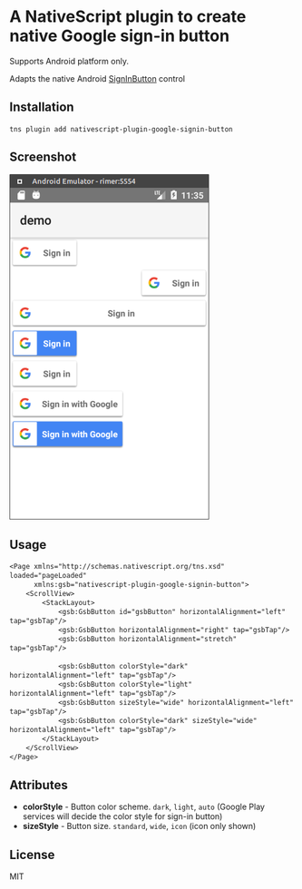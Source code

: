 # A NativeScript plugin to create native Google sign-in button

Supports Android platform only.

Adapts the native Android 
[SignInButton](https://developers.google.com/android/reference/com/google/android/gms/common/SignInButton.html)
control

## Installation 

    tns plugin add nativescript-plugin-google-signin-button
    
## Screenshot

![](https://raw.githubusercontent.com/Softmotions/nativescript-plugin-google-signin-button/master/docs/google-sign-in.png)

## Usage 


    <Page xmlns="http://schemas.nativescript.org/tns.xsd" loaded="pageLoaded"
          xmlns:gsb="nativescript-plugin-google-signin-button">
        <ScrollView>
            <StackLayout>
                <gsb:GsbButton id="gsbButton" horizontalAlignment="left" tap="gsbTap"/>
                <gsb:GsbButton horizontalAlignment="right" tap="gsbTap"/>
                <gsb:GsbButton horizontalAlignment="stretch" tap="gsbTap"/>
    
                <gsb:GsbButton colorStyle="dark" horizontalAlignment="left" tap="gsbTap"/>
                <gsb:GsbButton colorStyle="light" horizontalAlignment="left" tap="gsbTap"/>
                <gsb:GsbButton sizeStyle="wide" horizontalAlignment="left" tap="gsbTap"/>
                <gsb:GsbButton colorStyle="dark" sizeStyle="wide" horizontalAlignment="left" tap="gsbTap"/>
            </StackLayout>
        </ScrollView>
    </Page>


## Attributes

* **colorStyle** - Button color scheme. `dark`, `light`, `auto` (Google Play services will decide the color style 
for sign-in button)
* **sizeStyle** - Button size. `standard`, `wide`, `icon` (icon only shown)

## License

MIT


